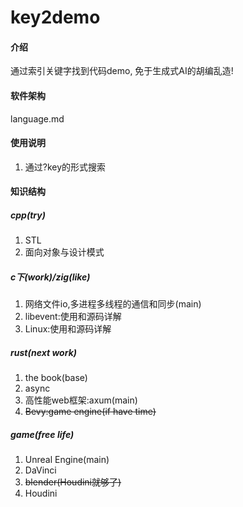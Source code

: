 # key2demo

#### 介绍
通过索引关键字找到代码demo, 免于生成式AI的胡编乱造!

#### 软件架构
language.md

#### 使用说明
1. 通过?key的形式搜索

#### 知识结构
##### cpp(try)
1. STL
2. 面向对象与设计模式

##### c下(work)/zig(like)
1. 网络文件io,多进程多线程的通信和同步(main)
2. libevent:使用和源码详解
3. Linux:使用和源码详解

##### rust(next work)
1. the book(base)
2. async
3. 高性能web框架:axum(main)
4. ~~Bevy:game engine(if have time)~~

##### game(free life)
1. Unreal Engine(main)
2. DaVinci
3. ~~blender(Houdini就够了)~~
4. Houdini
